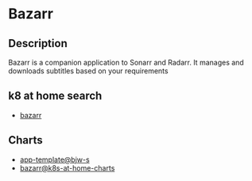 # Bazarr

## Description

Bazarr is a companion application to Sonarr and Radarr. It manages and downloads subtitles based on your requirements

## k8 at home search

- [bazarr](https://nanne.dev/k8s-at-home-search/#/bazarr)

## Charts

- [app-template@bjw-s](https://bjw-s.github.io/helm-charts/)
- [bazarr@k8s-at-home-charts](https://k8s-at-home.com/charts/)
